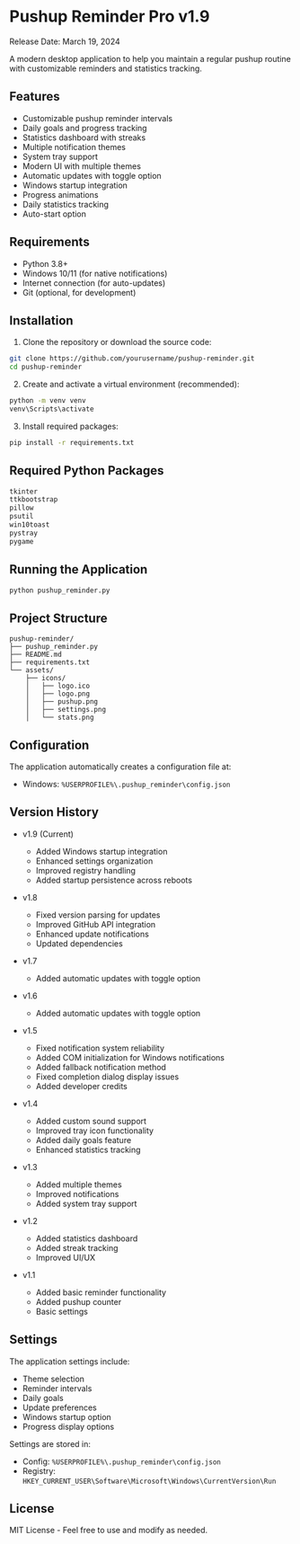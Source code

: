 # Pushup Reminder Pro v1.9

Release Date: March 19, 2024

A modern desktop application to help you maintain a regular pushup routine with customizable reminders and statistics tracking.

## Features

- Customizable pushup reminder intervals
- Daily goals and progress tracking
- Statistics dashboard with streaks
- Multiple notification themes
- System tray support
- Modern UI with multiple themes
- Automatic updates with toggle option
- Windows startup integration
- Progress animations
- Daily statistics tracking
- Auto-start option

## Requirements

- Python 3.8+
- Windows 10/11 (for native notifications)
- Internet connection (for auto-updates)
- Git (optional, for development)

## Installation

1. Clone the repository or download the source code:
```bash
git clone https://github.com/yourusername/pushup-reminder.git
cd pushup-reminder
```

2. Create and activate a virtual environment (recommended):
```bash
python -m venv venv
venv\Scripts\activate
```

3. Install required packages:
```bash
pip install -r requirements.txt
```

## Required Python Packages

```txt
tkinter
ttkbootstrap
pillow
psutil
win10toast
pystray
pygame
```

## Running the Application

```bash
python pushup_reminder.py
```

## Project Structure

```
pushup-reminder/
├── pushup_reminder.py
├── README.md
├── requirements.txt
└── assets/
    ├── icons/
    │   ├── logo.ico
    │   ├── logo.png
    │   ├── pushup.png
    │   ├── settings.png
    │   └── stats.png
```

## Configuration

The application automatically creates a configuration file at:
- Windows: `%USERPROFILE%\.pushup_reminder\config.json`

## Version History

- v1.9 (Current)
  - Added Windows startup integration
  - Enhanced settings organization
  - Improved registry handling
  - Added startup persistence across reboots

- v1.8
  - Fixed version parsing for updates
  - Improved GitHub API integration
  - Enhanced update notifications
  - Updated dependencies

- v1.7
  - Added automatic updates with toggle option

- v1.6
  - Added automatic updates with toggle option

- v1.5
  - Fixed notification system reliability
  - Added COM initialization for Windows notifications
  - Added fallback notification method
  - Fixed completion dialog display issues
  - Added developer credits

- v1.4
  - Added custom sound support
  - Improved tray icon functionality
  - Added daily goals feature
  - Enhanced statistics tracking

- v1.3
  - Added multiple themes
  - Improved notifications
  - Added system tray support

- v1.2
  - Added statistics dashboard
  - Added streak tracking
  - Improved UI/UX

- v1.1
  - Added basic reminder functionality
  - Added pushup counter
  - Basic settings

## Settings

The application settings include:
- Theme selection
- Reminder intervals
- Daily goals
- Update preferences
- Windows startup option
- Progress display options

Settings are stored in:
- Config: `%USERPROFILE%\.pushup_reminder\config.json`
- Registry: `HKEY_CURRENT_USER\Software\Microsoft\Windows\CurrentVersion\Run`

## License

MIT License - Feel free to use and modify as needed.